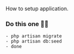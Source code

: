 How to setup application.

### Do this one 👀👀 
    - php artisan migrate
    - php artisan db:seed
    - done
